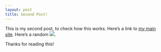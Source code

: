 ```yaml
---
layout: post
title: Second Post!
---
```


This is my second post, to check how this works. Here’s a link to [my main site][1]. Here’s a random ![][image-1].

Thanks for reading this!

[1]:	http://chrisensor.com

[image-1]:	https://assets-cdn.github.com/images/modules/logos_page/GitHub-Mark.png